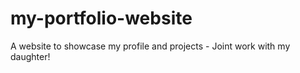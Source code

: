 # my-portfolio-website
A website to showcase my profile and projects - Joint work with my daughter!

